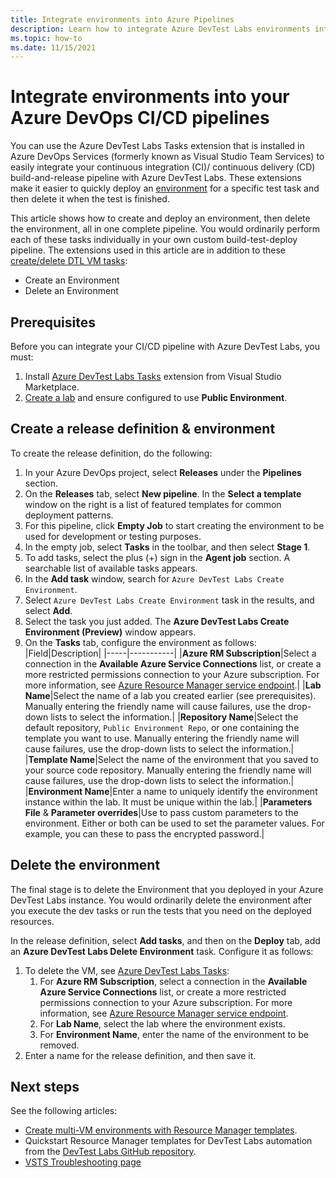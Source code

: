 ```yaml
---
title: Integrate environments into Azure Pipelines
description: Learn how to integrate Azure DevTest Labs environments into your Azure DevOps continuous integration (CI) and continuous delivery (CD) pipelines. 
ms.topic: how-to
ms.date: 11/15/2021
---
```


# Integrate environments into your Azure DevOps CI/CD pipelines
You can use the Azure DevTest Labs Tasks extension that is installed in Azure DevOps Services (formerly known as Visual Studio Team Services) to easily integrate your continuous integration (CI)/ continuous delivery (CD) build-and-release pipeline with Azure DevTest Labs. These extensions make it easier to quickly deploy an [environment](devtest-lab-test-env.md) for a specific test task and then delete it when the test is finished. 

This article shows how to create and deploy an environment, then delete the environment, all in one complete pipeline. You would ordinarily perform each of these tasks individually in your own custom build-test-deploy pipeline. The extensions used in this article are in addition to these [create/delete DTL VM tasks](devtest-lab-integrate-ci-cd.md):

- Create an Environment
- Delete an Environment

## Prerequisites
Before you can integrate your CI/CD pipeline with Azure DevTest Labs, you must: 
1. Install [Azure DevTest Labs Tasks](https://marketplace.visualstudio.com/items?itemName=ms-azuredevtestlabs.tasks) extension from Visual Studio Marketplace. 
1. [Create a lab](devtest-lab-create-lab.md) and ensure configured to use **Public Environment**.

## Create a release definition & environment
To create the release definition, do the following:

1. In your Azure DevOps project, select **Releases** under the **Pipelines** section.
1. On the **Releases** tab, select **New pipeline**.  In the **Select a template** window on the right is a list of featured templates for common deployment patterns. 
1. For this pipeline, click **Empty Job** to start creating the environment to be used for development or testing purposes.
1. In the empty job, select **Tasks** in the toolbar, and then select **Stage 1**.
1. To add tasks, select the plus (+) sign in the **Agent job** section. A searchable list of available tasks appears. 
1. In the **Add task** window, search for `Azure DevTest Labs Create Environment`.
1. Select `Azure DevTest Labs Create Environment` task in the results, and select **Add**.
1. Select the task you just added. The **Azure DevTest Labs Create Environment (Preview)** window appears.
2. On the **Tasks** tab, configure the environment as follows:
   |Field|Description|
   |-----|-----------|
   |**Azure RM Subscription**|Select a connection in the **Available Azure Service Connections** list, or create a more restricted permissions connection to your Azure subscription. For more information, see [Azure Resource Manager service endpoint](/azure/devops/pipelines/library/service-endpoints).|
   |**Lab Name**|Select the name of a lab you created earlier (see prerequisites). Manually entering the friendly name will cause failures, use the drop-down lists to select the information.|
   |**Repository Name**|Select the default repository, `Public Environment Repo`, or one containing the template you want to use. Manually entering the friendly name will cause failures, use the drop-down lists to select the information.|
   |**Template Name**|Select the name of the environment that you saved to your source code repository. Manually entering the friendly name will cause failures, use the drop-down lists to select the information.| 
   |**Environment Name**|Enter a name to uniquely identify the environment instance within the lab.  It must be unique within the lab.|
   |**Parameters File** & **Parameter overrides**|Use to pass custom parameters to the environment. Either or both can be used to set the parameter values. For example, you can these to pass the encrypted password.|

## Delete the environment
The final stage is to delete the Environment that you deployed in your Azure DevTest Labs instance. You would ordinarily delete the environment after you execute the dev tasks or run the tests that you need on the deployed resources.

In the release definition, select **Add tasks**, and then on the **Deploy** tab, add an **Azure DevTest Labs Delete Environment** task. Configure it as follows:

1. To delete the VM, see [Azure DevTest Labs Tasks](https://marketplace.visualstudio.com/items?itemName=ms-azuredevtestlabs.tasks):
    1. For **Azure RM Subscription**, select a connection in the **Available Azure Service Connections** list, or create a more restricted permissions connection to your Azure subscription. For more information, see [Azure Resource Manager service endpoint](/azure/devops/pipelines/library/service-endpoints).
    2. For **Lab Name**, select the lab where the environment exists.
    3. For **Environment Name**, enter the name of the environment to be removed.
2. Enter a name for the release definition, and then save it.

## Next steps
See the following articles: 
- [Create multi-VM environments with Resource Manager templates](devtest-lab-create-environment-from-arm.md).
- Quickstart Resource Manager templates for DevTest Labs automation from the [DevTest Labs GitHub repository](https://github.com/Azure/azure-quickstart-templates).
- [VSTS Troubleshooting page](/azure/devops/pipelines/troubleshooting)
